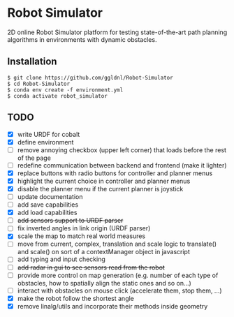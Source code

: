# Robot Simulator

2D online Robot Simulator platform for testing state-of-the-art path planning algorithms in environments with dynamic obstacles.

## Installation

    $ git clone https://github.com/ggldnl/Robot-Simulator
    $ cd Robot-Simulator
    $ conda env create -f environment.yml
    $ conda activate robot_simulator

## TODO

- [x] write URDF for cobalt
- [x] define environment
- [ ] remove annoying checkbox (upper left corner) that loads before the rest of the page 
- [ ] redefine communication between backend and frontend (make it lighter)
- [x] replace buttons with radio buttons for controller and planner menus
- [x] highlight the current choice in controller and planner menus
- [x] disable the planner menu if the current planner is joystick
- [ ] update documentation
- [ ] add save capabilities
- [x] add load capabilities
- [ ] ~~add sensors support to URDF parser~~
- [ ] fix inverted angles in link origin (URDF parser)
- [x] scale the map to match real world measures
- [ ] move from current, complex, translation and scale logic to
    translate() and scale() on sort of a contextManager object in javascript
- [ ] add typing and input checking
- [ ] ~~add radar in gui to see sensors read from the robot~~
- [ ] provide more control on map generation (e.g. number of each type of obstacles, how to spatially align the static ones and so on...)
- [ ] interact with obstacles on mouse click (accelerate them, stop them, ...) 
- [x] make the robot follow the shortest angle
- [x] remove linalg/utils and incorporate their methods inside geometry
